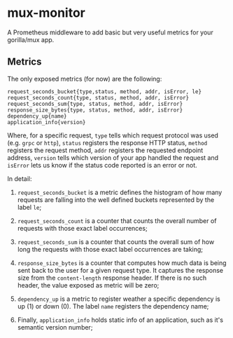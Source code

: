 # mux-monitor

A Prometheus middleware to add basic but very useful metrics for your gorilla/mux app.

## Metrics

The only exposed metrics (for now) are the following:

```
request_seconds_bucket{type,status, method, addr, isError, le}
request_seconds_count{type, status, method, addr, isError}
request_seconds_sum{type, status, method, addr, isError}
response_size_bytes{type, status, method, addr, isError}
dependency_up{name}
application_info{version}
```

Where, for a specific request, `type` tells which request protocol was used (e.g. `grpc` or `http`), `status` registers the response HTTP status, `method` registers the request method, `addr` registers the requested endpoint address, `version` tells which version of your app handled the request and `isError` lets us know if the status code reported is an error or not.

In detail:

1. `request_seconds_bucket` is a metric defines the histogram of how many requests are falling into the well defined buckets represented by the label `le`;

2. `request_seconds_count` is a counter that counts the overall number of requests with those exact label occurrences;

3. `request_seconds_sum` is a counter that counts the overall sum of how long the requests with those exact label occurrences are taking;

4. `response_size_bytes` is a counter that computes how much data is being sent back to the user for a given request type. It captures the response size from the `content-length` response header. If there is no such header, the value exposed as metric will be zero;

5. `dependency_up` is a metric to register weather a specific dependency is up (1) or down (0). The label `name` registers the dependency name;

6. Finally, `application_info` holds static info of an application, such as it's semantic version number;